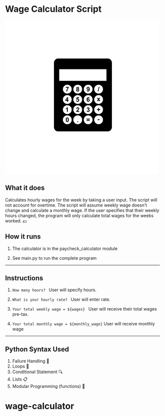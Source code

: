 # Wage Calculator Script

![Calculator](calculator3.png)
## **What it does** 
 Calculates hourly wages for the week by taking a user input. The script will not account for overtime. The script will assume weekly wage doesn't change and calculate a monthly wage. If the user specifies that their weekly hours changed, the program will only calculate total wages for the weeks worked. :dollar:

 ## **How it runs**
 1. The calculator is in the paycheck_calculator module
 
 2. See main.py to run the complete program 

---
## **Instructions**
   1. `How many hours? `  User will specify hours. 
   
   2. `What is your hourly rate? ` User will enter rate.
   
   3. `Your total weekly wage = ${wages} ` User will receive their total wages pre-tax.
   
   4. `Your total monthly wage = ${monthly_wage}` User will receive monthly wage 

 ---

 ## **Python Syntax Used**
 1. Failure Handling :no_entry_sign: 
 2. Loops :repeat:
 3. Conditional Statement :mag:
 4. Lists :clipboard:
 5. Modular Programming (functions) :hammer:
# wage-calculator
